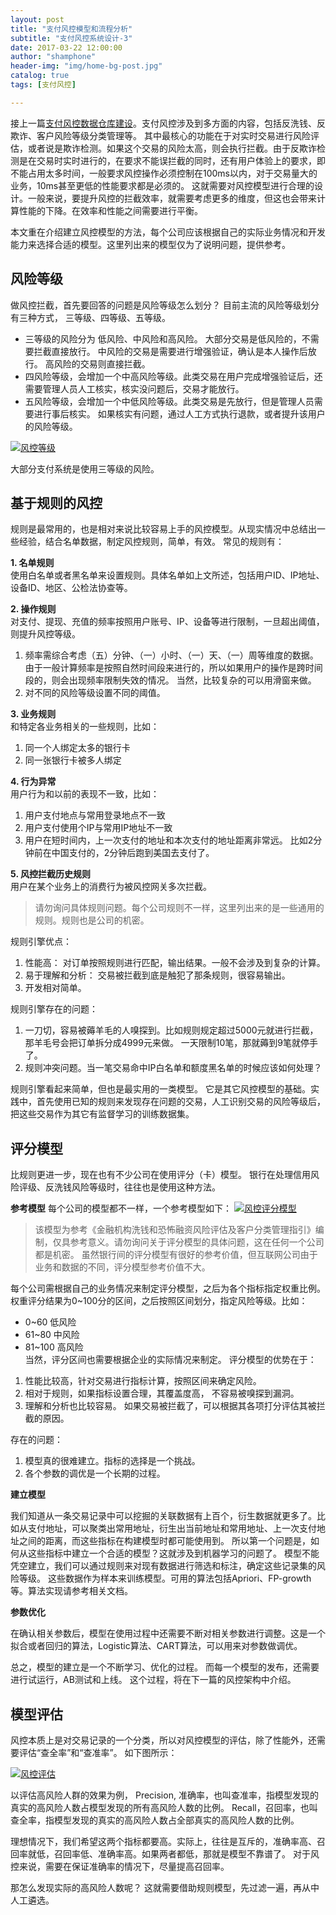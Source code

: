 ```yaml
---
layout: post
title: "支付风控模型和流程分析"
subtitle: "支付风控系统设计-3"
date: 2017-03-22 12:00:00
author: "shamphone"
header-img: "img/home-bg-post.jpg"
catalog: true
tags: [支付风控]

---
```


接上一篇[支付风控数据仓库建设](http://blog.lixf.cn/essay/2016/12/18/risk-2-database/)。支付风控涉及到多方面的内容，包括反洗钱、反欺诈、客户风险等级分类管理等。 其中最核心的功能在于对实时交易进行风险评估，或者说是欺诈检测。如果这个交易的风险太高，则会执行拦截。由于反欺诈检测是在交易时实时进行的，在要求不能误拦截的同时，还有用户体验上的要求，即不能占用太多时间，一般要求风控操作必须控制在100ms以内，对于交易量大的业务，10ms甚至更低的性能要求都是必须的。 这就需要对风控模型进行合理的设计。一般来说，要提升风控的拦截效率，就需要考虑更多的维度，但这也会带来计算性能的下降。在效率和性能之间需要进行平衡。  

本文重在介绍建立风控模型的方法，每个公司应该根据自己的实际业务情况和开发能力来选择合适的模型。这里列出来的模型仅为了说明问题，提供参考。

## 风险等级

做风控拦截，首先要回答的问题是风险等级怎么划分？ 目前主流的风险等级划分有三种方式， 三等级、四等级、五等级。  
- 三等级的风险分为 低风险、中风险和高风险。 大部分交易是低风险的，不需要拦截直接放行。 中风险的交易是需要进行增强验证，确认是本人操作后放行。 高风险的交易则直接拦截。   
- 四风险等级，会增加一个中高风险等级。此类交易在用户完成增强验证后，还需要管理人员人工核实，核实没问题后，交易才能放行。 
- 五风险等级，会增加一个中低风险等级。此类交易是先放行，但是管理人员需要进行事后核实。 如果核实有问题，通过人工方式执行退款，或者提升该用户的风险等级。

[![风控等级](http://blog.lixf.cn/img/in-post/risk-levels.jpg)](http://blog.lixf.cn/img/in-post/risk-levels.jpg)

大部分支付系统是使用三等级的风险。 

## 基于规则的风控

规则是最常用的，也是相对来说比较容易上手的风控模型。从现实情况中总结出一些经验，结合名单数据，制定风控规则，简单，有效。 常见的规则有：

**1. 名单规则**  
使用白名单或者黑名单来设置规则。具体名单如上文所述，包括用户ID、IP地址、设备ID、地区、公检法协查等。 

**2. 操作规则**  
对支付、提现、充值的频率按照用户账号、IP、设备等进行限制，一旦超出阈值，则提升风控等级。 
1. 频率需综合考虑（五）分钟、（一）小时、（一）天、（一）周等维度的数据。由于一般计算频率是按照自然时间段来进行的，所以如果用户的操作是跨时间段的，则会出现频率限制失效的情况。 当然，比较复杂的可以用滑窗来做。   
2. 对不同的风险等级设置不同的阈值。

**3. 业务规则**   
和特定各业务相关的一些规则，比如：
1. 同一个人绑定太多的银行卡  
2. 同一张银行卡被多人绑定  

**4. 行为异常**  
用户行为和以前的表现不一致，比如：
1. 用户支付地点与常用登录地点不一致    
2. 用户支付使用个IP与常用IP地址不一致  
3. 用户在短时间内，上一次支付的地址和本次支付的地址距离非常远。 比如2分钟前在中国支付的，2分钟后跑到美国去支付了。 

**5. 风控拦截历史规则**  
用户在某个业务上的消费行为被风控网关多次拦截。 

> 请勿询问具体规则问题。每个公司规则不一样，这里列出来的是一些通用的规则。规则也是公司的机密。 

规则引擎优点：
1. 性能高： 对订单按照规则进行匹配，输出结果。一般不会涉及到复杂的计算。  
2. 易于理解和分析： 交易被拦截到底是触犯了那条规则，很容易输出。  
3. 开发相对简单。  

规则引擎存在的问题：  
1. 一刀切，容易被薅羊毛的人嗅探到。比如规则规定超过5000元就进行拦截，那羊毛号会把订单拆分成4999元来做。 一天限制10笔，那就薅到9笔就停手了。    
2. 规则冲突问题。当一笔交易命中IP白名单和额度黑名单的时候应该如何处理？  

规则引擎看起来简单，但也是最实用的一类模型。 它是其它风控模型的基础。实践中，首先使用已知的规则来发现存在问题的交易，人工识别交易的风险等级后，把这些交易作为其它有监督学习的训练数据集。 

## 评分模型

比规则更进一步，现在也有不少公司在使用评分（卡）模型。 银行在处理信用风险评级、反洗钱风险等级时，往往也是使用这种方法。 

**参考模型**
每个公司的模型都不一样，一个参考模型如下：
[![风控评分模型](http://blog.lixf.cn/img/in-post/risk-aml.jpg)](http://blog.lixf.cn/img/in-post/risk-aml.jpg)

> 该模型为参考《金融机构洗钱和恐怖融资风险评估及客户分类管理指引》编制，仅具参考意义。请勿询问关于评分模型的具体问题，这在任何一个公司都是机密。 虽然银行间的评分模型有很好的参考价值，但互联网公司由于业务和数据的不同，评分模型参考价值不大。 

每个公司需根据自己的业务情况来制定评分模型，之后为各个指标指定权重比例。 权重评分结果为0~100分的区间，之后按照区间划分，指定风险等级。比如：
- 0~60 低风险  
- 61~80 中风险  
- 81~100 高风险  
当然，评分区间也需要根据企业的实际情况来制定。 
评分模型的优势在于：
1. 性能比较高，针对交易进行指标计算，按照区间来确定风险。 
2. 相对于规则，如果指标设置合理，其覆盖度高， 不容易被嗅探到漏洞。 
3. 理解和分析也比较容易。 如果交易被拦截了，可以根据其各项打分评估其被拦截的原因。 

存在的问题：
1. 模型真的很难建立。指标的选择是一个挑战。 
2. 各个参数的调优是一个长期的过程。 

**建立模型**

我们知道从一条交易记录中可以挖掘的关联数据有上百个，衍生数据就更多了。比如从支付地址，可以聚类出常用地址，衍生出当前地址和常用地址、上一次支付地址之间的距离，而这些指标在构建模型时都可能使用到。 所以第一个问题是，如何从这些指标中建立一个合适的模型？这就涉及到机器学习的问题了。 
模型不能凭空建立，我们可以通过规则来对现有数据进行筛选和标注，确定这些记录集的风险等级。 这些数据作为样本来训练模型。可用的算法包括Apriori、FP-growth等。算法实现请参考相关文档。  

**参数优化**

在确认相关参数后，模型在使用过程中还需要不断对相关参数进行调整。这是一个拟合或者回归的算法，Logistic算法、CART算法，可以用来对参数做调优。 

总之，模型的建立是一个不断学习、优化的过程。 而每一个模型的发布，还需要进行试运行，AB测试和上线。 这个过程，将在下一篇的风控架构中介绍。 

## 模型评估

风控本质上是对交易记录的一个分类，所以对风控模型的评估，除了性能外，还需要评估“查全率”和“查准率”。 如下图所示：
  
[![风控评估](http://blog.lixf.cn/img/in-post/risk-measure.jpg)](http://blog.lixf.cn/img/in-post/risk-measure.jpg)

以评估高风险人群的效果为例，
Precision, 准确率，也叫查准率，指模型发现的真实的高风险人数占模型发现的所有高风险人数的比例。 
Recall，召回率，也叫查全率，指模型发现的真实的高风险人数占全部真实的高风险人数的比例。 

理想情况下，我们希望这两个指标都要高。实际上，往往是互斥的，准确率高、召回率就低，召回率低、准确率高。如果两者都低，那就是模型不靠谱了。 对于风控来说，需要在保证准确率的情况下，尽量提高召回率。 

那怎么发现实际的高风险人数呢？ 这就需要借助规则模型，先过滤一遍，再从中人工遴选。 

